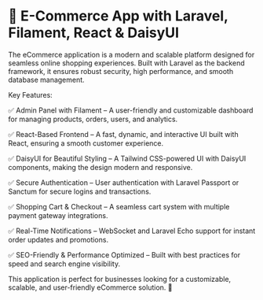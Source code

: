 
<h1>🌟 E-Commerce App with Laravel, Filament, React & DaisyUI </h1>

The eCommerce application is a modern and scalable platform designed for seamless online shopping experiences. Built with Laravel as the backend framework, it ensures robust security, high performance, and smooth database management.

Key Features:

✅ Admin Panel with Filament – A user-friendly and customizable dashboard for managing products, orders, users, and analytics.

✅ React-Based Frontend – A fast, dynamic, and interactive UI built with React, ensuring a smooth customer experience.

✅ DaisyUI for Beautiful Styling – A Tailwind CSS-powered UI with DaisyUI components, making the design modern and responsive.

✅ Secure Authentication – User authentication with Laravel Passport or Sanctum for secure logins and transactions.

✅ Shopping Cart & Checkout – A seamless cart system with multiple payment gateway integrations.

✅ Real-Time Notifications – WebSocket and Laravel Echo support for instant order updates and promotions.

✅ SEO-Friendly & Performance Optimized – Built with best practices for speed and search engine visibility.


This application is perfect for businesses looking for a customizable, scalable, and user-friendly eCommerce solution. 🚀


